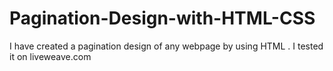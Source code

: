 # Pagination-Design-with-HTML-CSS
I have created a pagination design of any webpage by using HTML . I tested it on liveweave.com
